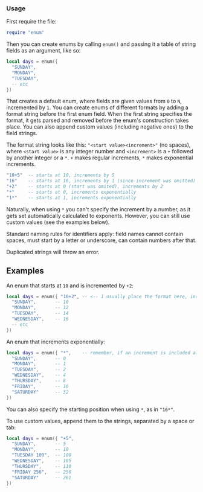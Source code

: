 ### Usage
First require the file:
```lua
require "enum"
```
Then you can create enums by calling `enum()` and passing it a table of string fields as an argument, like so:
```lua
local days = enum({
  "SUNDAY", 
  "MONDAY",
  "TUESDAY",
  -- etc
})
```
That creates a default enum, where fields are given values from `0` to `N`, incremented by `1`. You can create enums of different formats by adding a format string before the first enum field. When the first string specifies the format, it gets parsed and removed before the enum's construction takes place. You can also append custom values (including negative ones) to the field strings.

The format string looks like this: `"<start value><increment>"` (no spaces), where `<start value>` is any integer number and `<increment>` is a `+` followed by another integer or a `*`. `+` makes regular increments, `*` makes exponential increments.
```lua
"10+5"  -- starts at 10, increments by 5
"16"    -- starts at 16, increments by 1 (since increment was omitted)
"+2"    -- starts at 0 (start was omited), increments by 2
"*"     -- starts at 0, increments exponentially
"1*"    -- starts at 1, increments exponentially
```
Naturally, when using `*` you can't specify the increment by a number, as it gets set automatically calculated to exponents. However, you can still use custom values (see the examples below).

Standard naming rules for identifiers apply: field names cannot contain spaces, must start by a letter or underscore, can contain numbers after that.

Duplicated strings will throw an error. 

## Examples
An enum that starts at `10` and is incremented by `+2`:
```lua
local days = enum({ "10+2", -- <-- I usually place the format here, instead of the next line
  "SUNDAY",       -- 10
  "MONDAY",       -- 12
  "TUESDAY",      -- 14
  "WEDNESDAY",    -- 16
  -- etc
})
```
An enum that increments exponentially:
```lua
local days = enum({ "*",    -- remember, if an increment is included along with `*`, it gets ignored
  "SUNDAY",       -- 0
  "MONDAY",       -- 1
  "TUESDAY",      -- 2
  "WEDNESDAY",    -- 4
  "THURSDAY",     -- 8
  "FRIDAY",       -- 16
  "SATURDAY"      -- 32
})
```
You can also specify the starting position when using `*`, as in `"16*"`.

To use custom values, append them to the strings, separated by a space or tab:
```lua
local days = enum({ "+5",
  "SUNDAY",       -- 5
  "MONDAY",       -- 10
  "TUESDAY 100",  -- 100
  "WEDNESDAY",    -- 105
  "THURSDAY",     -- 110
  "FRIDAY 256",   -- 256
  "SATURDAY"      -- 261
})
```
